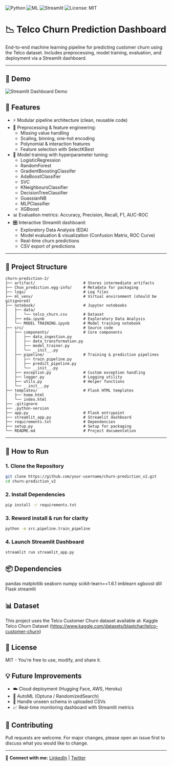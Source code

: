 ![Python](https://img.shields.io/badge/Python-3.10-blue)
![ML](https://img.shields.io/badge/Machine%20Learning-ScikitLearn%2FXGBoost-orange)
![Streamlit](https://img.shields.io/badge/Streamlit-Ready-brightgreen)
![License: MIT](https://img.shields.io/badge/License-MIT-yellow)
# 📉 Telco Churn Prediction Dashboard

End-to-end machine learning pipeline for predicting customer churn using the Telco dataset.
Includes preprocessing, model training, evaluation, and deployment via a Streamlit dashboard.

---
## 🎥 Demo
![Streamlit Dashboard Demo](assets/demo.gif)


## 🔧 Features

- ⚡ Modular pipeline architecture (clean, reusable code)
- 🧹 Preprocessing & feature engineering:
  - Missing value handling
  - Scaling, binning, one-hot encoding
  - Polynomial & interaction features
  - Feature selection with SelectKBest
- 🤖 Model training with hyperparameter tuning:
  - LogisticRegression
  - RandomForest
  - GradientBoostingClassifer
  - AdaBoostClassifier
  - SVC
  - KNeighboursClassifier
  - DecisionTreeClassifier
  - GuassianNB
  - MLPClassifier
  - XGBoost
- 📊 Evaluation metrics: Accuracy, Precision, Recall, F1, AUC-ROC
- 🎛️ Interactive Streamlit dashboard:
  - Exploratory Data Analysis (EDA)
  - Model evaluation & visualization (Confusion Matrix, ROC Curve)
  - Real-time churn predictions
  - CSV export of predictions

---

## 📁 Project Structure
``` 
churn-prediction-2/
├── artifact/                     # Stores intermediate artifacts
├── Chun_prediction.egg-info/     # Metadata for packaging
├── logs/                         # Log files
├── ml_venv/                      # Virtual environment (should be gitignored)
├── notebook/                     # Jupyter notebooks
│   ├── data/
│   │   └── telco_churn.csv       # Dataset
│   ├── eda.ipynb                 # Exploratory Data Analysis
│   └── MODEL TRAINING.ipynb      # Model training notebook
├── src/                          # Source code
│   ├── components/               # Core components
│   │   ├── data_ingestion.py
│   │   ├── data_transformation.py
│   │   ├── model_trainer.py
│   │   └── __init__.py
│   ├── pipeline/                 # Training & prediction pipelines
│   │   ├── train_pipeline.py
│   │   ├── predict_pipeline.py
│   │   └── __init__.py
│   ├── exception.py              # Custom exception handling
│   ├── logger.py                 # Logging utility
│   ├── utils.py                  # Helper functions
│   └── __init__.py
├── templates/                    # Flask HTML templates
│   ├── home.html
│   └── index.html
├── .gitignore
├── .python-version
├── app.py                        # Flask entrypoint
├── streamlit_app.py              # Streamlit dashboard
├── requirements.txt              # Dependencies
├── setup.py                      # Setup for packaging
└── README.md                     # Project documentation
 ```

---

## 🚀 How to Run

### 1. Clone the Repository
```bash
git clone https://github.com/your-username/churn-prediction_v2.git
cd churn-prediction_v2
```

### 2. Install Dependencies
```bash
pip install -r requirements.txt
```


### 3. Reword install & run for clarity
```bash
python -m src.pipeline.train_pipeline
```
### 4. Launch Streamlit Dashboard
```
streamlit run streamlit_app.py
```


## 📦 Dependencies
pandas
matplotlib
seaborn
numpy
scikit-learn==1.6.1
imblearn
xgboost
dill
Flask
streamlit


## 📊 Dataset
This project uses the Telco Customer Churn dataset available at:
Kaggle Telco Churn Dataset (https://www.kaggle.com/datasets/blastchar/telco-customer-churn)

## 📌 License
MIT - You’re free to use, modify, and share it.

## 💡 Future Improvements
- ☁️ Cloud deployment (Hugging Face, AWS, Heroku)
- 🔎 AutoML (Optuna / RandomizedSearch)
- 📂 Handle unseen schema in uploaded CSVs
- 📈 Real-time monitoring dashboard with Streamlit metrics

## 🤝 Contributing
Pull requests are welcome. For major changes, please open an issue first to discuss what you would like to change.

---
🔗 **Connect with me:** [LinkedIn](https://linkedin.com/in/your-link) | [Twitter](https://twitter.com/your-handle)

